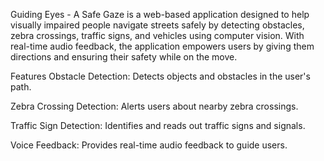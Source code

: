 Guiding Eyes - A Safe Gaze is a web-based application designed to help visually impaired people navigate streets safely by detecting obstacles, zebra crossings, traffic signs, and vehicles using computer vision. With real-time audio feedback, the application empowers users by giving them directions and ensuring their safety while on the move.

Features
Obstacle Detection: Detects objects and obstacles in the user's path.

Zebra Crossing Detection: Alerts users about nearby zebra crossings.

Traffic Sign Detection: Identifies and reads out traffic signs and signals.

Voice Feedback: Provides real-time audio feedback to guide users.
